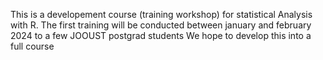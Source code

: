 This is a developement course (training workshop) for statistical Analysis with R.
The first training will be conducted between january and february 2024 to a few JOOUST postgrad students 
We hope to develop this into a full course
